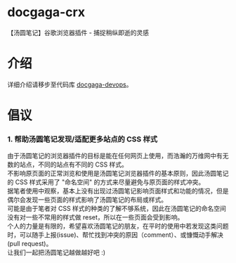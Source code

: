 # docgaga-crx
【汤圆笔记】谷歌浏览器插件  -  捕捉稍纵即逝的灵感

# 介绍
  详细介绍请移步至代码库 [docgaga-devops](https://github.com/waychan23/docgaga-devops)。
  
# 倡议
  
  ### 1. 帮助汤圆笔记发现/适配更多站点的 CSS 样式
  
  由于汤圆笔记的浏览器插件的目标是能在任何网页上使用，而浩瀚的万维网中有无数的站点，不同的站点有不同的 CSS 样式。<br/>
  不影响原页面的正常浏览和使用是汤圆笔记浏览器插件的基本原则，因此汤圆笔记的 CSS 样式采用了 "命名空间" 的方式来尽量避免与原页面的样式冲突。<br/>
  据笔者使用中观察，基本上没有出现过汤圆笔记影响页面样式和功能的情况，但是偶尔会发现一些页面的样式影响了汤圆笔记的布局或样式。<br/>
  可能是由于笔者对 CSS 样式的种类的了解不够系统，因此在汤圆笔记的命名空间没有对一些不常用的样式做 reset，所以在一些页面会受到影响。<br/>
  个人的力量是有限的，希望喜欢汤圆笔记的朋友，在平时的使用中若发现这类问题时，可以随手上报(issue)、帮忙找到冲突的原因（comment）、或慷慨动手解决(pull request)。<br/>
  让我们一起把汤圆笔记越做越好吧 :)

